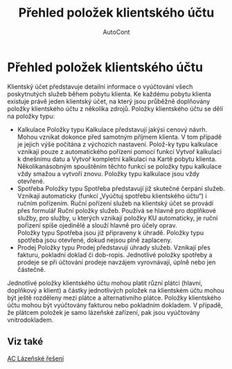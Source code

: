 ﻿---
    title: "Přehled položek klientského účtu"
    author: AutoCont
    ms.date: 04/30/2018
    ms.topic: article
    ms.prod: dynamics-nav-2017
    ms.contentlocale: cs-cz
    ms.lasthandoff: 04/30/2018
---

# Přehled položek klientského účtu

Klientský účet představuje detailní informace o vyúčtování všech poskytnutých služeb během pobytu klienta. Ke každému pobytu klienta existuje právě jeden klientský účet, na který jsou průběžně doplňovány položky klientského účtu z několika zdrojů.
Položky klientského účtu se dělí na položky typu:
-	Kalkulace
Položky typu Kalkulace představují jakýsi cenový návrh. Mohou vznikat dokonce před samotným příjmem klienta. V tom případě je jejich výše počítána z výchozích nastavení. Polož-ky typu kalkulace vznikají pouze z automatického pořízení pomocí funkcí Vytvoř kalkulaci k dnešnímu datu a Vytvoř kompletní kalkulaci na Kartě pobytu klienta. Několikanásobným spouštěním těchto funkcí se položky typu kalkulace vždy smažou a vytvoří znovu. Položky typu kalkulace jsou vždy otevřené.
-	Spotřeba
Položky typu Spotřeba představují již skutečné čerpání služeb. Vznikají automaticky (funkcí „Vyúčtuj spotřebu klientského účtu“) i ručním pořízením. 
Ruční pořízení služeb na klientský účet se provádí přes formulář Ruční položky služeb. Používá se hlavně pro doplňkové služby, pro služby, u kterých vznikají položky KU automaticky, je ruční pořízení spíše ojedinělé a slouží hlavně pro účely oprav.  
Položky typu Spotřeba jsou již připraveny k úhradě. Položky typu spotřeba jsou otevřené, dokud nejsou plně zaplaceny.
-	Prodej
Položky typu Prodej představují úhrady služeb. Vznikají přes fakturu, pokladní doklad či dob-ropis. Jednotlivé položky spotřeby a prodeje se při účtování prodeje navzájem vyrovnávají, úplně nebo jen částečně.

Jednotlivé položky klientského účtu mohou platit různí plátci (hlavní, doplňkový a klient) a částky jednotlivých položek na klientském účtu mohou být ještě rozděleny mezi plátce a alternativního plátce. Položky klientského účtu mohou být vyúčtovány fakturou nebo pokladním dokladem. V případě, že plátcem položek je samo lázeňské zařízení, pak jsou vyúčtovány vnitrodokladem. 



## <a name="see-also"></a>Viz také
[AC Lázeňské řešení](ac-spa-solution.md)